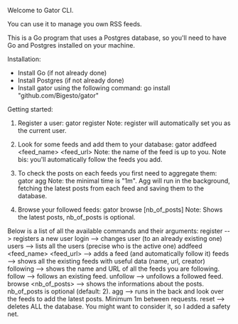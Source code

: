Welcome to Gator CLI.

You can use it to manage you own RSS feeds.

This is a Go program that uses a Postgres database, so you'll need to have Go and Postgres installed on your machine.

Installation:
- Install Go (if not already done)
- Install Postgres (if not already done)
- Install gator using the following command: go install "github.com/Bigesto/gator"

Getting started:
1) Register a user:
    gator register <username>
Note: register will automatically set you as the current user.

2) Look for some feeds and add them to your database:
    gator addfeed <feed_name> <feed_url>
Note: the name of the feed is up to you.
Note bis: you'll automatically follow the feeds you add.

3) To check the posts on each feeds you first need to aggregate them:
    gator agg <interval>
Note: the minimal time is "1m". Agg will run in the background, fetching the latest posts from each feed and saving them to the database.

4) Browse your followed feeds:
    gator browse [nb_of_posts]
Note: Shows the latest posts, nb_of_posts is optional.

Below is a list of all the available commands and their arguments:
register <username> --> registers a new user
login <username> --> changes user (to an already existing one)
users --> lists all the users (precise who is the active one)
addfeed <feed_name> <feed_url> --> adds a feed (and automatically follow it)
feeds --> shows all the existing feeds with useful data (name, url, creator)
following --> shows the name and URL of all the feeds you are following.
follow <url> --> follows an existing feed.
unfollow <url> --> unfollows a followed feed.
browse <nb_of_posts> --> shows the informations about the posts. nb_of_posts is optional (default: 2).
agg <interval> --> runs in the back and look over the feeds to add the latest posts. Minimum 1m between requests.
reset --> deletes ALL the database. You might want to consider it, so I added a safety net.